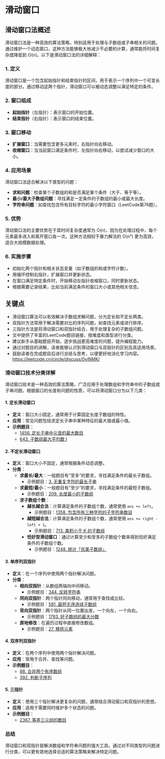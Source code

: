 # 滑动窗口

## 滑动窗口法概述

滑动窗口法是一种高效的算法策略，特别适用于处理与子数组或子串相关的问题。通过维护一个动态窗口，这种方法能够极大地减少不必要的计算，通常能将时间复杂度降低到 O(n)。以下是滑动窗口法的详细解释：

### 1. 定义

滑动窗口是一个包含起始指针和结束指针的区间，用于表示一个序列中一个可变长度的部分。通过移动这两个指针，滑动窗口可以被动态调整以满足特定的条件。

### 2. 窗口组成

- **起始指针**（左指针）：表示窗口的开始位置。
- **结束指针**（右指针）：表示窗口的结束位置。

### 3. 窗口移动

- **扩展窗口**：当需要包含更多元素时，右指针向右移动。
- **收缩窗口**：当当前窗口满足条件时，左指针向右移动，以尝试减少窗口的大小。

### 4. 应用场景

滑动窗口法适合解决以下类型的问题：

- **求和问题**：检查某个子数组的和是否满足某个条件（大于、等于等）。
- **最小/最大子数组问题**：寻找满足一定条件的子数组的最小或最大长度。
- **字符串问题**：如查找包含所有目标字符的最小字符窗口（LeetCode第76题）。

### 5. 优势

滑动窗口法的主要优势在于其时间复杂度通常为 O(n)，因为在处理过程中，每个元素最多进入和离开窗口各一次。这种方法相较于暴力解法的 O(n²) 更为高效，适合大规模数据处理。

### 6. 实施步骤

- 初始化两个指针和相关状态变量（如子数组的和或字符计数）。
- 用循环控制右指针，扩展窗口并更新状态。
- 在窗口满足特定条件时，开始移动左指针收缩窗口，同时更新状态。
- 根据需要记录结果，比如当前满足条件的窗口大小或其他相关信息。

## 关键点

- 滑动窗口算法可以有效解决子数组求解问题，分为定长和不定长两类。
- 双指针方法常用于解决需要对比的序列问题，如查找元素或进行排序。
- 三指针方法是将滑动窗口和双指针结合，用于处理复杂的子数组问题。
- 文中提供了丰富的LeetCode题目链接，按难度和类型进行分类。
- 建议新手从基础题目开始，逐步挑战更高难度的问题，提升编程能力。
- 通过对题目的讲解，读者能够认识到滑动窗口与双指针的区别及其适用场景。
- 鼓励读者在完成题目后进行总结与思考，以便更好地消化学习内容。
<https://leetcode.cn/circle/discuss/0viNMK/>

### 滑动窗口技术分类详解

滑动窗口技术是一种高效的算法策略，广泛应用于处理数组和字符串中的子数组或子串问题。根据窗口的长度和问题的性质，可以将滑动窗口分为以下几类：

#### 1. 定长滑动窗口

- **定义**：窗口大小固定，通常用于计算固定长度子数组的特性。
- **应用**：常见问题包括求定长子串中某种特征的最大值或最小值。
- **示例题目**：
  - [1456. 定长子串中元音的最大数目](https://leetcode.cn/problems/maximum-number-of-vowels-in-a-substring-of-given-length/)
  - [643. 子数组最大平均数 I](https://leetcode.cn/problems/maximum-average-subarray-i/)

#### 2. 不定长滑动窗口

- **定义**：窗口大小不固定，通常根据条件动态调整。
- **分类**：
  - **求最长/最大**：一般题目有“至多”的要求，寻找满足条件的最长子数组。
    - 示例题目：[3. 无重复字符的最长子串](https://leetcode.cn/problems/longest-substring-without-repeating-characters/)
  - **求最短/最小**：一般题目有“至少”的要求，寻找满足条件的最短子数组。
    - 示例题目：[209. 长度最小的子数组](https://leetcode.cn/problems/minimum-size-subarray-sum/)
  - **求子数组个数**：
    - **越长越合法**：计算满足条件的子数组个数，通常使用 `ans += left`。
      - 示例题目：[1358. 包含所有三种字符的子字符串数目](https://leetcode.cn/problems/number-of-substrings-containing-all-three-characters/)
    - **越短越合法**：计算满足条件的子数组个数，通常使用 `ans += right - left + 1`。
      - 示例题目：[713. 乘积小于 K 的子数组](https://leetcode.cn/problems/subarray-product-less-than-k/)
    - **恰好型滑动窗口**：通过计算至少和至多的子数组个数来得到恰好满足条件的子数组个数。
      - 示例题目：[1248. 统计「优美子数组」](https://leetcode.cn/problems/count-number-of-nice-subarrays/)

#### 3. 单序列双指针

- **定义**：在一个序列中使用两个指针解决问题。
- **分类**：
  - **相向双指针**：从数组两端向中间移动。
    - 示例题目：[344. 反转字符串](https://leetcode.cn/problems/reverse-string/)
  - **同向双指针**：两个指针同向移动，通常用于查找或比较。
    - 示例题目：[581. 最短无序连续子数组](https://leetcode.cn/problems/shortest-unsorted-continuous-subarray/)
  - **背向双指针**：两个指针从同一位置出发，一个向左，一个向右。
    - 示例题目：[1793. 好子数组的最大分数](https://leetcode.cn/problems/maximum-score-of-a-good-subarray/)
  - **原地修改**：在遍历过程中直接修改数组。
    - 示例题目：[27. 移除元素](https://leetcode.cn/problems/remove-element/)

#### 4. 双序列双指针

- **定义**：在两个序列中使用两个指针解决问题。
- **应用**：常用于合并、查找等问题。
- **示例题目**：
  - [88. 合并两个有序数组](https://leetcode.cn/problems/merge-sorted-array/)
  - [392. 判断子序列](https://leetcode.cn/problems/is-subsequence/)

#### 5. 三指针

- **定义**：使用三个指针解决更复杂的问题，通常结合滑动窗口和双指针的思想。
- **应用**：适用于需要同时维护多个状态的问题。
- **示例题目**：
  - [2367. 等差三元组的数目](https://leetcode.cn/problems/number-of-arithmetic-triplets/)

### 总结

滑动窗口和双指针是解决数组和字符串问题的强大工具。通过对不同类型的问题进行分类，可以更有效地选择合适的算法策略来解决特定问题。
